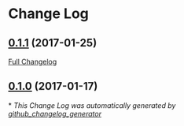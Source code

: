 # Change Log

## [0.1.1](https://github.com/meshuggie/bronto-email-signup/tree/0.1.1) (2017-01-25)
[Full Changelog](https://github.com/meshuggie/bronto-email-signup/compare/0.1.0...0.1.1)

## [0.1.0](https://github.com/meshuggie/bronto-email-signup/tree/0.1.0) (2017-01-17)


\* *This Change Log was automatically generated by [github_changelog_generator](https://github.com/skywinder/Github-Changelog-Generator)*
